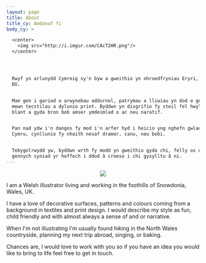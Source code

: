 ```yaml
---
layout: page
title: About
title_cy: Amdanaf fi
body_cy: >

  <center>
    <img src="http://i.imgur.com/CAcT2HR.png"/>
  </center>




  Rwyf yn arlunydd Cymreig sy'n byw a gweithio yn nhroedfryniau Eryri, Cymru, y
  DU.


  Mae gen i gariad o arwynebau addurnol, patrymau a lliwiau yn dod o gefndir
  mewn tecstilau a dylunio print. Byddwn yn disgrifio fy steil fel hwyl, addas i
  blant a gyda bron bob amser ymdeimlad o ac neu naratif.


  Pan nad ydw i'n dangos fy mod i'n arfer hyd i heicio yng nghefn gwlad Gogledd
  Cymru, cynllunio fy nhaith nesaf dramor, canu, neu bobi.


  Tebygolrwydd yw, byddwn wrth fy modd yn gweithio gyda chi, felly os oes
  gennych syniad yr hoffech i ddod â croeso i chi gysylltu â ni.
---
```

<center>
  <img src="http://i.imgur.com/CAcT2HR.png"/>
</center>


I am a Welsh illustrator living and working in the foothills of Snowdonia, Wales, UK.

I have a love of decorative surfaces, patterns and colours coming from a background in textiles and print design. I would describe my style as fun, child friendly and with almost always a sense of and or narrative.

When I'm not illustrating I'm usually found hiking in the North Wales countryside, planning my next trip abroad, singing, or baking.

Chances are, I would love to work with you so if you have an idea you would like to bring to life feel free to get in touch.





